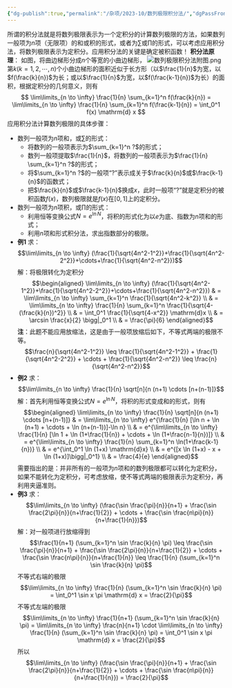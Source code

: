```yaml
---
{"dg-publish":true,"permalink":"/杂项/2023-10/数列极限积分法/","dgPassFrontmatter":true}
---
```


所谓的积分法就是将数列极限表示为一个定积分的计算数列极限的方法，如果数列一般项为$n$项（无限项）的和或积的形式，或者为$\sum$或$\prod$的形式，可以考虑应用积分法，将数列极限表示为定积分。应用积分法的关键是确定被积函数！
**积分法原理**：
如图，将曲边梯形分成$n$个等宽的小曲边梯形，
![数列极限积分法附图.png](https://s2.loli.net/2023/11/04/L3sctTSmzUbDPJw.png)
第$k(k=1,2,\cdots,n)$个小曲边梯形的面积近似于长方形（以$\frac{1}{n}$为宽，以$f(\frac{k}{n})$为长；或以$\frac{1}{n}$为宽，以$f(\frac{k-1}{n})$为长）的面积，根据定积分的几何意义，则有
$$
\lim\limits_{n \to \infty} \frac{1}{n} \sum_{k=1}^n f(\frac{k}{n}) = 
\lim\limits_{n \to \infty} \frac{1}{n} \sum_{k=1}^n f(\frac{k-1}{n}) = 
\int_0^1 f(x) \mathrm{d} x
$$
应用积分法计算数列极限的具体步骤：
- 数列一般项为$n$项和，或$\sum$的形式：
	- 将数列的一般项表示为$\sum_{k=1}^n ?$的形式；
	- 数列一般项提取$\frac{1}{n}$，将数列的一般项表示为$\frac{1}{n} \sum_{k=1}^n ?$的形式；
	- 将$\sum_{k=1}^n ?$的一般项“$?$”表示成关于$\frac{k}{n}$或$\frac{k-1}{n}$的函数式；
	- 把$\frac{k}{n}$或$\frac{k-1}{n}$换成$x$，此时一般项“$?$”就是定积分的被积函数$f(x)$，数列极限就是$f(x)$在$[0,1]$上的定积分。
- 数列一般项为$n$项积，或$\prod$的形式：
	- 利用恒等变换公式$N=e^{\ln N}$，将积的形式化为以$e$为底、指数为$n$项和的形式；
	- 利用$n$项和形式积分法，求出指数部分的极限。
- **例1**
	求：
	$$\lim\limits_{n \to \infty} (\frac{1}{\sqrt{4n^2-1^2}}+\frac{1}{\sqrt{4n^2-2^2}}+\cdots+\frac{1}{\sqrt{4n^2-n^2}})$$
	解：将极限转化为定积分
	$$\begin{aligned}
	\lim\limits_{n \to \infty} (\frac{1}{\sqrt{4n^2-1^2}}+\frac{1}{\sqrt{4n^2-2^2}}+\cdots+\frac{1}{\sqrt{4n^2-n^2}}) & =
	\lim\limits_{n \to \infty} \sum_{k=1}^n \frac{1}{\sqrt{4n^2-k^2}} \\
	& = \lim\limits_{n \to \infty} \frac{1}{n} \sum_{k=1}^n \frac{1}{\sqrt{4-(\frac{k}{n})^2}} \\
	& = \int_0^1 \frac{1}{\sqrt{4-x^2}} \mathrm{d}x \\
	& = \arcsin \frac{x}{2} \bigg|_0^1 \\
	& = \frac{\pi}{6}
	\end{aligned}$$
	**注**：此题不能应用放缩法，这是由于一般项放缩后如下，不等式两端的极限不等。
	$$\frac{n}{\sqrt{4n^2-1^2}} \leq
	\frac{1}{\sqrt{4n^2-1^2}} +
	\frac{1}{\sqrt{4n^2-2^2}} + \cdots +
	\frac{1}{\sqrt{4n^2-n^2}} \leq
	\frac{n}{\sqrt{4n^2-n^2}}$$
- **例2**
	求：
	$$\lim\limits_{n \to \infty} \frac{1}{n} \sqrt[n]{n (n+1) \cdots [n+(n-1)]}$$
	解：首先利用恒等变换公式$N=e^{\ln N}$，将积的形式变成和的形式，则有
	$$\begin{aligned}
	\lim\limits_{n \to \infty} \frac{1}{n} \sqrt[n]{n (n+1) \cdots [n+(n-1)]} & =
	\lim\limits_{n \to \infty} e^{\frac{1}{n} [\ln n + \ln (n+1) + \cdots + \ln (n+(n-1))]-\ln n} \\
	& = e^{\lim\limits_{n \to \infty} \frac{1}{n} [\ln 1 + \ln (1+\frac{1}{n}) + \cdots + \ln (1+\frac{n-1}{n})]} \\
	& = e^{\lim\limits_{n \to \infty} \frac{1}{n} \sum_{k=1}^n \ln(1+\frac{k-1}{n})} \\
	& = e^{\int_0^1 \ln (1+x) \mathrm{d}x} \\
	& = e^{[x \ln (1+x) - x + \ln (1+x)]\bigg|_0^1} \\
	& = \frac{4}{e}
	\end{aligned}$$
需要指出的是：并非所有的一般项为$n$项和的数列极限都可以转化为定积分，如果不能转化为定积分，可考虑放缩，使不等式两端的极限表示为定积分，再利用夹逼准则。
- **例3**
	求：
	$$\lim\limits_{n \to \infty} (\frac{\sin \frac{\pi}{n}}{n+1} + \frac{\sin \frac{2\pi}{n}}{n+\frac{1}{2}} + \cdots + \frac{\sin \frac{n\pi}{n}}{n+\frac{1}{n}})$$
	解：对一般项进行放缩得到
	$$\frac{1}{n+1} (\sum_{k=1}^n \sin \frac{k}{n} \pi) \leq
	\frac{\sin \frac{\pi}{n}}{n+1} + \frac{\sin \frac{2\pi}{n}}{n+\frac{1}{2}} + \cdots + \frac{\sin \frac{n\pi}{n}}{n+\frac{1}{n}} \leq
	\frac{1}{n} (\sum_{k=1}^n \sin \frac{k}{n} \pi)$$
	不等式右端的极限
	$$\lim\limits_{n \to \infty} \frac{1}{n} (\sum_{k=1}^n \sin \frac{k}{n} \pi) = 
	\int_0^1 \sin x \pi \mathrm{d} x = \frac{2}{\pi}$$
	不等式左端的极限
	$$\lim\limits_{n \to \infty} \frac{1}{n+1} (\sum_{k=1}^n \sin \frac{k}{n} \pi) = 
	\lim\limits_{n \to \infty} \frac{n}{n+1} \cdot 
	\lim\limits_{n \to \infty} \frac{1}{n} (\sum_{k=1}^n \sin \frac{k}{n} \pi) = 
	\int_0^1 \sin x \pi \mathrm{d} x = \frac{2}{\pi}$$
	所以
	$$\lim\limits_{n \to \infty} (\frac{\sin \frac{\pi}{n}}{n+1} + \frac{\sin \frac{2\pi}{n}}{n+\frac{1}{2}} + \cdots + \frac{\sin \frac{n\pi}{n}}{n+\frac{1}{n}}) = \frac{2}{\pi}$$